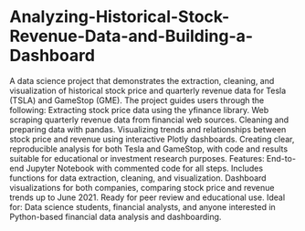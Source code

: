 # Analyzing-Historical-Stock-Revenue-Data-and-Building-a-Dashboard

A data science project that demonstrates the extraction, cleaning, and visualization of historical stock price and quarterly revenue data for Tesla (TSLA) and GameStop (GME). The project guides users through the following:
Extracting stock price data using the yfinance library.
Web scraping quarterly revenue data from financial web sources.
Cleaning and preparing data with pandas.
Visualizing trends and relationships between stock price and revenue using interactive Plotly dashboards.
Creating clear, reproducible analysis for both Tesla and GameStop, with code and results suitable for educational or investment research purposes.
Features:
End-to-end Jupyter Notebook with commented code for all steps.
Includes functions for data extraction, cleaning, and visualization.
Dashboard visualizations for both companies, comparing stock price and revenue trends up to June 2021.
Ready for peer review and educational use.
Ideal for:
Data science students, financial analysts, and anyone interested in Python-based financial data analysis and dashboarding.
